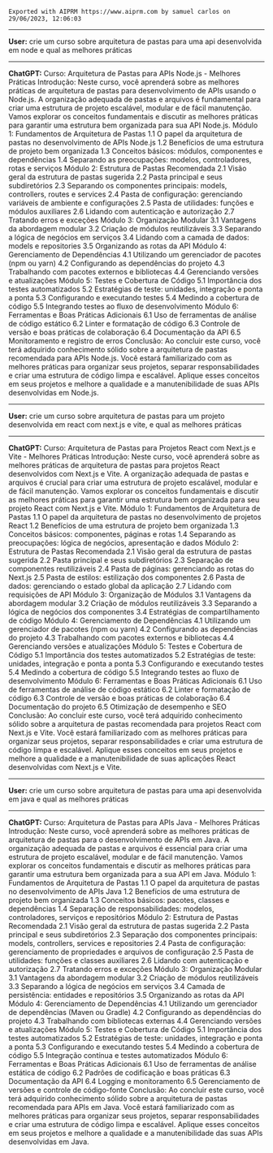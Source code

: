 
```
Exported with AIPRM https://www.aiprm.com by samuel carlos on 29/06/2023, 12:06:03
```

---


**User:**
crie um curso sobre arquitetura de pastas para uma api desenvolvida em node e qual as melhores práticas

---

**ChatGPT:**
Curso: Arquitetura de Pastas para APIs Node.js - Melhores Práticas
Introdução:
Neste curso, você aprenderá sobre as melhores práticas de arquitetura de pastas para desenvolvimento de APIs usando o Node.js. A organização adequada de pastas e arquivos é fundamental para criar uma estrutura de projeto escalável, modular e de fácil manutenção. Vamos explorar os conceitos fundamentais e discutir as melhores práticas para garantir uma estrutura bem organizada para sua API Node.js.
Módulo 1: Fundamentos de Arquitetura de Pastas
1.1 O papel da arquitetura de pastas no desenvolvimento de APIs Node.js
1.2 Benefícios de uma estrutura de projeto bem organizada
1.3 Conceitos básicos: módulos, componentes e dependências
1.4 Separando as preocupações: modelos, controladores, rotas e serviços
Módulo 2: Estrutura de Pastas Recomendada
2.1 Visão geral da estrutura de pastas sugerida
2.2 Pasta principal e seus subdiretórios
2.3 Separando os componentes principais: models, controllers, routes e services
2.4 Pasta de configuração: gerenciando variáveis de ambiente e configurações
2.5 Pasta de utilidades: funções e módulos auxiliares
2.6 Lidando com autenticação e autorização
2.7 Tratando erros e exceções
Módulo 3: Organização Modular
3.1 Vantagens da abordagem modular
3.2 Criação de módulos reutilizáveis
3.3 Separando a lógica de negócios em serviços
3.4 Lidando com a camada de dados: models e repositories
3.5 Organizando as rotas da API
Módulo 4: Gerenciamento de Dependências
4.1 Utilizando um gerenciador de pacotes (npm ou yarn)
4.2 Configurando as dependências do projeto
4.3 Trabalhando com pacotes externos e bibliotecas
4.4 Gerenciando versões e atualizações
Módulo 5: Testes e Cobertura de Código
5.1 Importância dos testes automatizados
5.2 Estratégias de teste: unidades, integração e ponta a ponta
5.3 Configurando e executando testes
5.4 Medindo a cobertura de código
5.5 Integrando testes ao fluxo de desenvolvimento
Módulo 6: Ferramentas e Boas Práticas Adicionais
6.1 Uso de ferramentas de análise de código estático
6.2 Linter e formatação de código
6.3 Controle de versão e boas práticas de colaboração
6.4 Documentação da API
6.5 Monitoramento e registro de erros
Conclusão:
Ao concluir este curso, você terá adquirido conhecimento sólido sobre a arquitetura de pastas recomendada para APIs Node.js. Você estará familiarizado com as melhores práticas para organizar seus projetos, separar responsabilidades e criar uma estrutura de código limpa e escalável. Aplique esses conceitos em seus projetos e melhore a qualidade e a manutenibilidade de suas APIs desenvolvidas em Node.js.

---

**User:**
crie um curso sobre arquitetura de pastas para um projeto desenvolvida em react com next.js e vite, e qual as melhores práticas

---

**ChatGPT:**
Curso: Arquitetura de Pastas para Projetos React com Next.js e Vite - Melhores Práticas
Introdução:
Neste curso, você aprenderá sobre as melhores práticas de arquitetura de pastas para projetos React desenvolvidos com Next.js e Vite. A organização adequada de pastas e arquivos é crucial para criar uma estrutura de projeto escalável, modular e de fácil manutenção. Vamos explorar os conceitos fundamentais e discutir as melhores práticas para garantir uma estrutura bem organizada para seu projeto React com Next.js e Vite.
Módulo 1: Fundamentos de Arquitetura de Pastas
1.1 O papel da arquitetura de pastas no desenvolvimento de projetos React
1.2 Benefícios de uma estrutura de projeto bem organizada
1.3 Conceitos básicos: componentes, páginas e rotas
1.4 Separando as preocupações: lógica de negócios, apresentação e dados
Módulo 2: Estrutura de Pastas Recomendada
2.1 Visão geral da estrutura de pastas sugerida
2.2 Pasta principal e seus subdiretórios
2.3 Separação de componentes reutilizáveis
2.4 Pasta de páginas: gerenciando as rotas do Next.js
2.5 Pasta de estilos: estilização dos componentes
2.6 Pasta de dados: gerenciando o estado global da aplicação
2.7 Lidando com requisições de API
Módulo 3: Organização de Módulos
3.1 Vantagens da abordagem modular
3.2 Criação de módulos reutilizáveis
3.3 Separando a lógica de negócios dos componentes
3.4 Estratégias de compartilhamento de código
Módulo 4: Gerenciamento de Dependências
4.1 Utilizando um gerenciador de pacotes (npm ou yarn)
4.2 Configurando as dependências do projeto
4.3 Trabalhando com pacotes externos e bibliotecas
4.4 Gerenciando versões e atualizações
Módulo 5: Testes e Cobertura de Código
5.1 Importância dos testes automatizados
5.2 Estratégias de teste: unidades, integração e ponta a ponta
5.3 Configurando e executando testes
5.4 Medindo a cobertura de código
5.5 Integrando testes ao fluxo de desenvolvimento
Módulo 6: Ferramentas e Boas Práticas Adicionais
6.1 Uso de ferramentas de análise de código estático
6.2 Linter e formatação de código
6.3 Controle de versão e boas práticas de colaboração
6.4 Documentação do projeto
6.5 Otimização de desempenho e SEO
Conclusão:
Ao concluir este curso, você terá adquirido conhecimento sólido sobre a arquitetura de pastas recomendada para projetos React com Next.js e Vite. Você estará familiarizado com as melhores práticas para organizar seus projetos, separar responsabilidades e criar uma estrutura de código limpa e escalável. Aplique esses conceitos em seus projetos e melhore a qualidade e a manutenibilidade de suas aplicações React desenvolvidas com Next.js e Vite.

---

**User:**
crie um curso sobre arquitetura de pastas para uma api desenvolvida em java e qual as melhores práticas

---

**ChatGPT:**
Curso: Arquitetura de Pastas para APIs Java - Melhores Práticas
Introdução:
Neste curso, você aprenderá sobre as melhores práticas de arquitetura de pastas para o desenvolvimento de APIs em Java. A organização adequada de pastas e arquivos é essencial para criar uma estrutura de projeto escalável, modular e de fácil manutenção. Vamos explorar os conceitos fundamentais e discutir as melhores práticas para garantir uma estrutura bem organizada para a sua API em Java.
Módulo 1: Fundamentos de Arquitetura de Pastas
1.1 O papel da arquitetura de pastas no desenvolvimento de APIs Java
1.2 Benefícios de uma estrutura de projeto bem organizada
1.3 Conceitos básicos: pacotes, classes e dependências
1.4 Separação de responsabilidades: modelos, controladores, serviços e repositórios
Módulo 2: Estrutura de Pastas Recomendada
2.1 Visão geral da estrutura de pastas sugerida
2.2 Pasta principal e seus subdiretórios
2.3 Separação dos componentes principais: models, controllers, services e repositories
2.4 Pasta de configuração: gerenciamento de propriedades e arquivos de configuração
2.5 Pasta de utilidades: funções e classes auxiliares
2.6 Lidando com autenticação e autorização
2.7 Tratando erros e exceções
Módulo 3: Organização Modular
3.1 Vantagens da abordagem modular
3.2 Criação de módulos reutilizáveis
3.3 Separando a lógica de negócios em serviços
3.4 Camada de persistência: entidades e repositórios
3.5 Organizando as rotas da API
Módulo 4: Gerenciamento de Dependências
4.1 Utilizando um gerenciador de dependências (Maven ou Gradle)
4.2 Configurando as dependências do projeto
4.3 Trabalhando com bibliotecas externas
4.4 Gerenciando versões e atualizações
Módulo 5: Testes e Cobertura de Código
5.1 Importância dos testes automatizados
5.2 Estratégias de teste: unidades, integração e ponta a ponta
5.3 Configurando e executando testes
5.4 Medindo a cobertura de código
5.5 Integração contínua e testes automatizados
Módulo 6: Ferramentas e Boas Práticas Adicionais
6.1 Uso de ferramentas de análise estática de código
6.2 Padrões de codificação e boas práticas
6.3 Documentação da API
6.4 Logging e monitoramento
6.5 Gerenciamento de versões e controle de código-fonte
Conclusão:
Ao concluir este curso, você terá adquirido conhecimento sólido sobre a arquitetura de pastas recomendada para APIs em Java. Você estará familiarizado com as melhores práticas para organizar seus projetos, separar responsabilidades e criar uma estrutura de código limpa e escalável. Aplique esses conceitos em seus projetos e melhore a qualidade e a manutenibilidade das suas APIs desenvolvidas em Java.